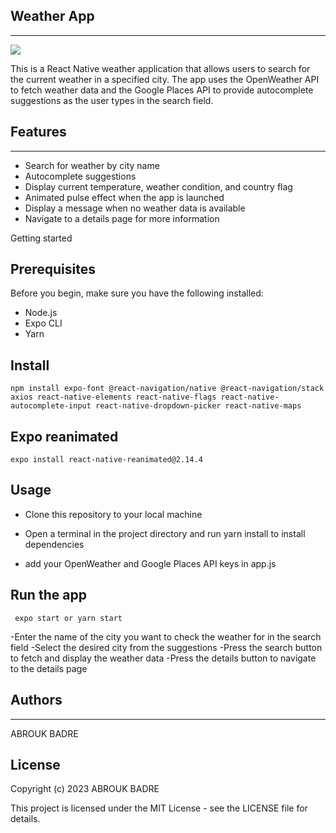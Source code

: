 ## Weather App
  -------------------
![](https://media4.giphy.com/media/v1.Y2lkPTc5MGI3NjExY2RhNzcwZWU0YWEwNmY5ZGQwZGQwMDE2ZDg0ZWYxNGQ4MjI5ODQ5ZSZlcD12MV9pbnRlcm5hbF9naWZzX2dpZklkJmN0PWc/6S4gq5Zkwi5cTZBOfl/giphy.gif)

This is a React Native weather application that allows users to search for the current weather in a specified city. The app uses the OpenWeather API to fetch weather data and the Google Places API to provide autocomplete suggestions as the user types in the search field.

## Features
---------------------
- Search for weather by city name
- Autocomplete suggestions
- Display current temperature, weather condition, and country flag
- Animated pulse effect when the app is launched
- Display a message when no weather data is available
- Navigate to a details page for more information

Getting started

## Prerequisites

Before you begin, make sure you have the following installed:

- Node.js
- Expo CLI
- Yarn

## Install
    npm install expo-font @react-navigation/native @react-navigation/stack axios react-native-elements react-native-flags react-native-autocomplete-input react-native-dropdown-picker react-native-maps
     
## Expo reanimated
     
    expo install react-native-reanimated@2.14.4

## Usage

- Clone this repository to your local machine

- Open a terminal in the project directory and run yarn install to install dependencies

- add your OpenWeather and Google Places API keys in app.js 
  
## Run the app
  
     expo start or yarn start

-Enter the name of the city you want to check the weather for in the search field
-Select the desired city from the suggestions
-Press the search button to fetch and display the weather data
-Press the details button to navigate to the details page
  
## Authors
----------------
ABROUK BADRE 

## License

 Copyright (c) 2023 ABROUK BADRE
 
This project is licensed under the MIT License - see the LICENSE file for details.
